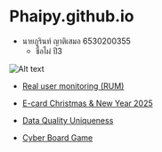 # Phaipy.github.io

- นายภูรินท์ ญาติเสมอ 6530200355
  - ชื่อไผ่ ปี3

![Alt text](Img/received_1518586468807450.jpeg)


-  [Real user monitoring (RUM)](real-user-monitoring.md)
  
-  [E-card Christmas & New Year 2025](e-card-Christmas-NewYear2025.md)

-  [Data Quality Uniqueness](uniqueness.md)

- [Cyber Board Game](boardgame.md)
